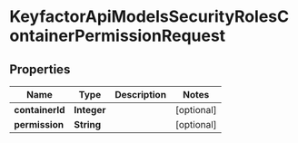 

# KeyfactorApiModelsSecurityRolesContainerPermissionRequest


## Properties

| Name | Type | Description | Notes |
|------------ | ------------- | ------------- | -------------|
|**containerId** | **Integer** |  |  [optional] |
|**permission** | **String** |  |  [optional] |



